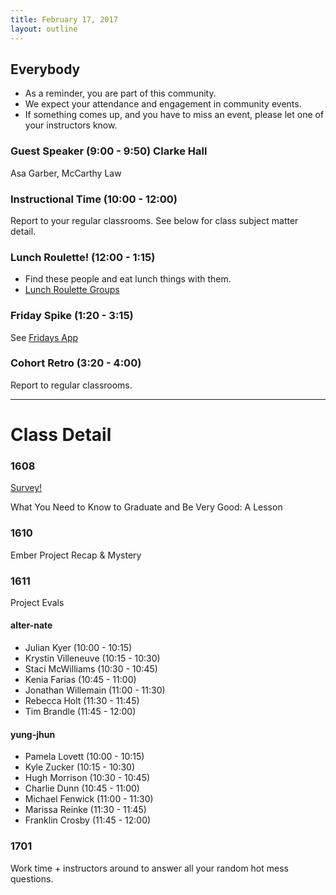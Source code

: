 ```yaml
---
title: February 17, 2017
layout: outline
---
```


## Everybody

- As a reminder, you are part of this community.
- We expect your attendance and engagement in community events.
- If something comes up, and you have to miss an event, please let one of your instructors know.

### Guest Speaker (9:00 - 9:50) Clarke Hall
Asa Garber, McCarthy Law

### Instructional Time (10:00 - 12:00)
Report to your regular classrooms. See below for class subject matter detail.

### Lunch Roulette! (12:00 - 1:15)

* Find these people and eat lunch things with them.
* [Lunch Roulette
  Groups](https://github.com/turingschool/interdisciplinary-planning/blob/master/groups/20170217.markdown)

### Friday Spike (1:20 - 3:15)
See [Fridays App](https://turing-fridays.firebaseapp.com/)

### Cohort Retro (3:20 - 4:00)
Report to regular classrooms.

--------------------------------------------

# Class Detail

### 1608

[Survey!](https://goo.gl/forms/uIEMhGtdSt48ZIYj1)

What You Need to Know to Graduate and Be Very Good: A Lesson

### 1610
Ember Project Recap & Mystery

### 1611
Project Evals

#### alter-nate

* Julian Kyer         (10:00 - 10:15)
* Krystin Villeneuve  (10:15 - 10:30)
* Staci McWilliams    (10:30 - 10:45)
* Kenia Farias        (10:45 - 11:00)
* Jonathan Willemain  (11:00 - 11:30)
* Rebecca Holt        (11:30 - 11:45)
* Tim Brandle         (11:45 - 12:00)

#### yung-jhun

* Pamela Lovett       (10:00 - 10:15)
* Kyle Zucker         (10:15 - 10:30)
* Hugh Morrison       (10:30 - 10:45)
* Charlie Dunn        (10:45 - 11:00)
* Michael Fenwick     (11:00 - 11:30)
* Marissa Reinke      (11:30 - 11:45)
* Franklin Crosby     (11:45 - 12:00)

### 1701
Work time + instructors around to answer all your random hot mess questions.
